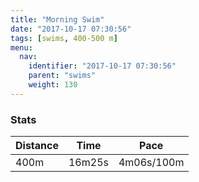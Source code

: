 ```yaml
---
title: "Morning Swim"
date: "2017-10-17 07:30:56"
tags: [swims, 400-500 m]
menu:
  nav:
    identifier: "2017-10-17 07:30:56"
    parent: "swims"
    weight: 130
---
```


### Stats

| Distance | Time | Pace |
|----------|------|------|
|400m|16m25s|4m06s/100m|
